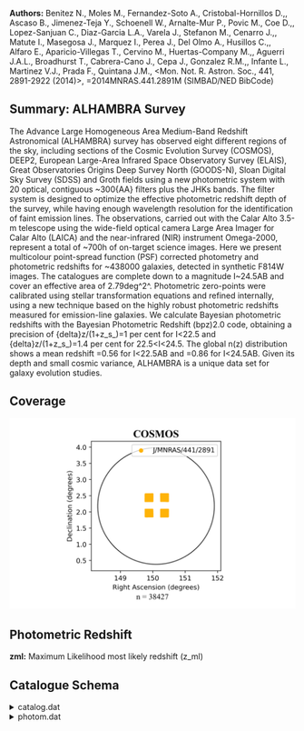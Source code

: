 **Authors:** Benitez N., Moles M., Fernandez-Soto A., Cristobal-Hornillos D.,, Ascaso B., Jimenez-Teja Y., Schoenell W., Arnalte-Mur P., Povic M., Coe D.,, Lopez-Sanjuan C., Diaz-Garcia L.A., Varela J., Stefanon M., Cenarro J.,, Matute I., Masegosa J., Marquez I., Perea J., Del Olmo A., Husillos C.,, Alfaro E., Aparicio-Villegas T., Cervino M., Huertas-Company M.,, Aguerri J.A.L., Broadhurst T., Cabrera-Cano J., Cepa J., Gonzalez R.M.,, Infante L., Martinez V.J., Prada F., Quintana J.M., <Mon. Not. R. Astron. Soc., 441, 2891-2922 (2014)>, =2014MNRAS.441.2891M (SIMBAD/NED BibCode)

## Summary: ALHAMBRA Survey 

The Advance Large Homogeneous Area Medium-Band Redshift Astronomical (ALHAMBRA) survey has observed eight different regions of the sky, including sections of the Cosmic Evolution Survey (COSMOS), DEEP2, European Large-Area Infrared Space Observatory Survey (ELAIS), Great Observatories Origins Deep Survey North (GOODS-N), Sloan Digital Sky Survey (SDSS) and Groth fields using a new photometric system with 20 optical, contiguous ~300{AA} filters plus the JHKs bands. The filter system is designed to optimize the effective photometric redshift depth of the survey, while having enough wavelength resolution for the identification of faint emission lines. The observations, carried out with the Calar Alto 3.5-m telescope using the wide-field optical camera Large Area Imager for Calar Alto (LAICA) and the near-infrared (NIR) instrument Omega-2000, represent a total of ~700h of on-target science images. Here we present multicolour point-spread function (PSF) corrected photometry and photometric redshifts for ~438000 galaxies, detected in synthetic F814W images. The catalogues are complete down to a magnitude I~24.5AB and cover an effective area of 2.79deg^2^. Photometric zero-points were calibrated using stellar transformation equations and refined internally, using a new technique based on the highly robust photometric redshifts measured for emission-line galaxies. We calculate Bayesian photometric redshifts with the Bayesian Photometric Redshift (bpz)2.0 code, obtaining a precision of {delta}z/(1+z_s_)=1 per cent for I<22.5 and {delta}z/(1+z_s_)=1.4 per cent for 22.5<I<24.5. The global n(z) distribution shows a mean redshift <z>=0.56 for I<22.5AB and <z>=0.86 for I<24.5AB. Given its depth and small cosmic variance, ALHAMBRA is a unique data set for galaxy evolution studies.
## Coverage
![image](https://raw.githubusercontent.com/joshgithubbin/Sherlock-DDF/refs/heads/main/Catalogue%20Plotting/Catalogues/J-MNRAS-441-2891/Subcatalogues/COSMOS/Plots/fieldcover.png)
## Photometric Redshift 
 
**zml:** Maximum Likelihood most likely redshift (z_ml) 
 

## Catalogue Schema

<details>
<summary>catalog.dat</summary>

| Bytes   | Format   | Units   | Label   | Explanations                                   |
|:--------|:---------|:--------|:--------|:-----------------------------------------------|
| 1- 9    | A9       | ---     | HField  | ALHAMBRA sub-field designation fNNpNNcNN,      |
| 11- 13  | I3       | ---     | PID     | Identification number of the pair              |
| 15- 25  | I11      | ---     | ID1     | ALHAMBRA ID of principal galaxy                |
| 27- 37  | I11      | ---     | ID2     | ALHAMBRA ID of companion galaxy                |
| 39- 46  | F8.4     | deg     | RA1deg  | Right ascension of principal galaxy (J2000)    |
| 48- 54  | F7.4     | deg     | DE1deg  | Declination of principal galaxy (J2000)        |
| 56- 63  | F8.4     | deg     | RA2deg  | Right ascension of companion galaxy (J2000)    |
| 65- 71  | F7.4     | deg     | DE2deg  | Declination of companion galaxy (J2000)        |
| 73- 78  | F6.3     | arcsec  | theta   | Separation                                     |
| 80- 84  | F5.3     | ---     | z1      | Best photometric redshift of principal galaxy  |
| 86- 90  | F5.3     | ---     | z2      | Best photometric redshift of companion galaxy  |
| 92- 97  | F6.4     | ---     | PPF     | Integrated pair probability function           |
| 99-104  | F6.4     | ---     | PPFw    | Integrated PPF corrected by selection effects  |
| 106-110 | F5.2     | mag     | Imag1   | F814W magnitude of principal galaxy            |
| 112-116 | F5.2     | mag     | Imag2   | F814W magnitude of companion galaxy            |
| 118-122 | F5.3     | ---     | wosr1   | Odds weight of principal galaxy                |
| 124-128 | F5.3     | ---     | wosr2   | Odds weight of companion galaxy                |
| 130-134 | F5.3     | ---     | warea   | Average area weight of the pair                |
| 136-141 | F6.2     | mag     | BMAG1   | Absolute B magnitude of principal galaxy at z1 |
| 143-148 | F6.2     | mag     | BMAG2   | Absolute B magnitude of companion galaxy at z2 |
</details>

<details>
<summary>photom.dat</summary>

| Bytes   | Format          | Units       | Label      | Explanations                                                   |
|:--------|:----------------|:------------|:-----------|:---------------------------------------------------------------|
| 1- 9    | A9              | ---         | HField     | ALHAMBRA sub-field designation fNNpNNcNN                       |
| 11- 21  | I11             | ---         | ID         | Object ID Number                                               |
| 23      | I1              | ---         | Field      | ALHAMBRA field (Field)                                         |
| 25      | I1              | ---         | Pointing   | Pointing within the field (Pointing)                           |
| 27      | I1              | ---         | CCD        | Detector within the pointing (CCD)                             |
| 29- 36  | F8.4            | deg         | RAdeg      | Right Ascension (J2000) (RA)                                   |
| 38- 44  | F7.4            | deg         | DEdeg      | Declination (J2000) (Dec)                                      |
| 46- 53  | F8.3            | pix         | xpos       | X-pixel coordinate (x)                                         |
| 55- 62  | F8.3            | pix         | ypos       | Y-pixel coordinate (y)                                         |
| 64- 68  | I5              | pix         | Area       | Isophotal aperture area (area)                                 |
| 70- 75  | F6.2            | arcsec      | FWHM       | Full width at half maximum for detection                       |
| 77- 80  | F4.2            | ---         | Stell      | [0/1] SExtractor 'stellarity'                                  |
| 1       | =               | star;       | 0          | = galaxy) (stell)                                              |
| 82- 87  | F6.4            | ---         | ell        | Ellipticity = 1-b/a (ell)                                      |
| 89- 95  | F7.3            | pix         | amaj       | Profile RMS along major axis (a)                               |
| 97-102  | F6.3            | pix         | bmin       | Profile RMS along minor axis (b)                               |
| 104-108 | F5.1            | deg         | theta      | Position Angle (CCW/x) (theta)                                 |
| 110-114 | F5.2            | pix         | rk         | Kron apertures in units of A or B (rk)                         |
| 116-124 | F9.3            | pix         | rf         | Fraction-of-light radii (pixels) (rf)                          |
| 126-133 | F8.2            | ---         | S/N        | Signal to Noise                                                |
| 135-136 | I2              | ---         | PhotFlag   | SExtractor Photometric Flag (photoflag)                        |
| 137     | A1              | ---         | l_F365W    | Limit flag on F365W                                            |
| 138-144 | F7.3            | mag         | F365W      | ?=-99 Isophotal magnitude [AB] (F365W)                         |
| 146-151 | F6.3            | mag         | e_F365W    | ? Isophotal magnitude uncertainty [AB]                         |
| 152     | A1              | ---         | l_F396W    | Limit flag on F396W                                            |
| 153-159 | F7.3            | mag         | F396W      | ?=-99 Isophotal magnitude [AB] (F396W)                         |
| 161-166 | F6.3            | mag         | e_F396W    | ? Isophotal magnitude uncertainty [AB]                         |
| 167     | A1              | ---         | l_F427W    | Limit flag on F427W                                            |
| 168-174 | F7.3            | mag         | F427W      | ?=-99 Isophotal magnitude [AB] (F427W)                         |
| 176-181 | F6.3            | mag         | e_F427W    | ? Isophotal magnitude uncertainty [AB]                         |
| 182     | A1              | ---         | l_F458W    | Limit flag on F458W                                            |
| 183-189 | F7.3            | mag         | F458W      | ?=-99 Isophotal magnitude [AB] (F458W)                         |
| 191-196 | F6.3            | mag         | e_F458W    | ? Isophotal magnitude uncertainty [AB]                         |
| 197     | A1              | ---         | l_F489W    | Limit flag on F489W                                            |
| 198-204 | F7.3            | mag         | F489W      | ?=-99 Isophotal magnitude [AB] (F489W)                         |
| 206-211 | F6.3            | mag         | e_F489W    | ? Isophotal magnitude uncertainty [AB]                         |
| 212     | A1              | ---         | l_F520W    | Limit flag on F520W                                            |
| 213-219 | F7.3            | mag         | F520W      | ?=-99 Isophotal magnitude [AB] (F520W)                         |
| 221-226 | F6.3            | mag         | e_F520W    | ? Isophotal magnitude uncertainty [AB]                         |
| 227     | A1              | ---         | l_F551W    | Limit flag on F551W                                            |
| 228-234 | F7.3            | mag         | F551W      | ?=-99 Isophotal magnitude [AB] (F551W)                         |
| 236-241 | F6.3            | mag         | e_F551W    | ? Isophotal magnitude uncertainty [AB]                         |
| 242     | A1              | ---         | l_F582W    | Limit flag on F582W                                            |
| 243-249 | F7.3            | mag         | F582W      | ?=-99 Isophotal magnitude [AB] (F582W)                         |
| 251-256 | F6.3            | mag         | e_F582W    | ? Isophotal magnitude uncertainty [AB]                         |
| 257     | A1              | ---         | l_F613W    | Limit flag on F613W                                            |
| 258-264 | F7.3            | mag         | F613W      | ?=-99 Isophotal magnitude [AB] (F613W)                         |
| 266-271 | F6.3            | mag         | e_F613W    | ? Isophotal magnitude uncertainty [AB]                         |
| 272     | A1              | ---         | l_F644W    | Limit flag on F644W                                            |
| 273-279 | F7.3            | mag         | F644W      | ?=-99 Isophotal magnitude [AB] (F644W)                         |
| 281-286 | F6.3            | mag         | e_F644W    | ? Isophotal magnitude uncertainty [AB]                         |
| 287     | A1              | ---         | l_F675W    | Limit flag on F675W                                            |
| 288-294 | F7.3            | mag         | F675W      | ?=-99 Isophotal magnitude [AB] (F675W)                         |
| 296-301 | F6.3            | mag         | e_F675W    | ? Isophotal magnitude uncertainty [AB]                         |
| 302     | A1              | ---         | l_F706W    | Limit flag on F706W                                            |
| 303-309 | F7.3            | mag         | F706W      | ?=-99 Isophotal magnitude [AB] (F706W)                         |
| 311-316 | F6.3            | mag         | e_F706W    | ? Isophotal magnitude uncertainty [AB]                         |
| 317     | A1              | ---         | l_F737W    | Limit flag on F737W                                            |
| 318-324 | F7.3            | mag         | F737W      | ?=-99  Isophotal magnitude [AB] (F737W)                        |
| 326-331 | F6.3            | mag         | e_F737W    | ? Isophotal magnitude uncertainty [AB]                         |
| 332     | A1              | ---         | l_F768W    | Limit flag on F768W                                            |
| 333-339 | F7.3            | mag         | F768W      | ?=-99 Isophotal magnitude [AB] (F768W)                         |
| 341-346 | F6.3            | mag         | e_F768W    | ? Isophotal magnitude uncertainty [AB]                         |
| 347     | A1              | ---         | l_F799W    | Limit flag on F799W                                            |
| 348-354 | F7.3            | mag         | F799W      | ?=-99 Isophotal magnitude [AB] (F799W)                         |
| 356-361 | F6.3            | mag         | e_F799W    | ? Isophotal magnitude uncertainty [AB]                         |
| 362     | A1              | ---         | l_F830W    | Limit flag on F830W                                            |
| 363-369 | F7.3            | mag         | F830W      | ?=-99 Isophotal magnitude [AB] (F830W)                         |
| 371-376 | F6.3            | mag         | e_F830W    | ? Isophotal magnitude uncertainty [AB]                         |
| 377     | A1              | ---         | l_F861W    | Limit flag on F861W                                            |
| 378-384 | F7.3            | mag         | F861W      | ?=-99 Isophotal magnitude [AB] (F861W)                         |
| 386-391 | F6.3            | mag         | e_F861W    | ? Isophotal magnitude uncertainty [AB]                         |
| 392     | A1              | ---         | l_F892W    | Limit flag on F892W                                            |
| 393-399 | F7.3            | mag         | F892W      | ?=-99 Isophotal magnitude [AB] (F892W)                         |
| 401-406 | F6.3            | mag         | e_F892W    | ? Isophotal magnitude uncertainty [AB]                         |
| 407     | A1              | ---         | l_F923W    | Limit flag on F923W                                            |
| 408-414 | F7.3            | mag         | F923W      | ?=-99 Isophotal magnitude [AB] (F923W)                         |
| 416-421 | F6.3            | mag         | e_F923W    | ? Isophotal magnitude uncertainty [AB]                         |
| 422     | A1              | ---         | l_F954W    | Limit flag on F954W                                            |
| 423-428 | F6.3            | mag         | F954W      | Isophotal magnitude [AB] (F954W)                               |
| 430-435 | F6.3            | mag         | e_F954W    | ? Isophotal magnitude uncertainty [AB]                         |
| 436     | A1              | ---         | l_Jmag     | Limit flag on Jmag                                             |
| 437-443 | F7.3            | mag         | Jmag       | ?=-99 Isophotal magnitude [AB] (J)                             |
| 445-450 | F6.3            | mag         | e_Jmag     | ? Isophotal magnitude uncertainty [AB] (dJ)                    |
| 451     | A1              | ---         | l_Hmag     | Limit flag on Hmag                                             |
| 452-458 | F7.3            | mag         | Hmag       | ?=-99 Isophotal magnitude [AB] (H)                             |
| 460-465 | F6.3            | mag         | e_Hmag     | ? Isophotal magnitude uncertainty [AB] (dH)                    |
| 466     | A1              | ---         | l_Ksmag    | Limit flag on Ksmag                                            |
| 467-473 | F7.3            | mag         | Ksmag      | ?=-99 Isophotal magnitude [AB] (KS)                            |
| 475-480 | F6.3            | mag         | e_Ksmag    | ? Isophotal magnitude uncertainty [AB] (dKS)                   |
| 482-487 | F6.3            | mag         | F814W      | Isophotal magnitude [AB] (F814W)                               |
| 489-493 | F5.3            | mag         | e_F814W    | Isophotal magnitude uncertainty [AB] (dF814W)                  |
| 494     | A1              | ---         | l_F814W3   | Limit flag on F814W3                                           |
| 495-500 | F6.3            | mag         | F814W3     | 3arcsec Circular Aperture magnitude [AB]                       |
| 502-507 | F6.3            | mag         | e_F814W3   | ? 3arcsec Circular Aperture magnitude                          |
| 508-514 | F7.3            | mag         | F814W3c    | ?=-99 Corrected 3arcsec Circular Aperture                      |
| 516-517 | I2              | ---         | nfobs      | Number Filters Detected (out of 24) (nfobs)                    |
| 519     | I1              | ---         | xray       | [0/1] X-Ray Source [0:NO,1:YES]                                |
| 521-525 | F5.3            | %           | PercW      | Percentual Photometric Weight                                  |
| 527     | I1              | ---         | FSatur     | [0/1] Photometric Saturation-Flag                              |
| 529-532 | F4.2            | ---         | FStellar   | [0/1] Statistical STAR/GALAXY Discriminator                    |
| 534     | I1              | ---         | FDupDet    | [0/1] Duplicated Detection Flag                                |
| 536-540 | F5.3            | ---         | zb1        | BPZ most likely redshift for the First Peak                    |
| 542-546 | F5.3            | ---         | zb1l       | Lower limit (95p confidence) for the First                     |
| 548-552 | F5.3            | ---         | zb1u       | Upper limit (95p confidence) for the First                     |
| 554-559 | F6.3            | ---         | tb1        | BPZ most likely spectral type for the First                    |
| 561-565 | F5.3            | ---         | Odds1      | P(z) contained within zb +/- 2*0.01*(1+z) for                  |
| 567-571 | F5.3            | ---         | zml        | Maximum Likelihood most likely redshift (z_ml)                 |
| 573-578 | F6.3            | ---         | tml        | Maximum Likelihood most likely spectral type                   |
| 580-585 | F6.3            | ---         | Chi2       | ?=99 Poorness of BPZ fit: observed vs. model                   |
| 587-592 | F6.3            | [Msun]      | logM*1     | Stellar Mass for the First Peak                                |
| 594-600 | F7.3            | mag         | BMAG1      | Absolute Magnitude [AB] (B_JOHNSON) for the                    |
| 602-607 | F6.3            | mag         | BMAGPrior  | Magnitude Used for the Prior (F814W)                           |
| 609-613 | F5.3            | %           | irmsF365W  | Percentual Weight on F365W 1/RMS image                         |
| 615-619 | F5.3            | %           | irmsF396W  | Percentual Weight on F396W 1/RMS image                         |
| 621-625 | F5.3            | %           | irmsF427W  | Percentual Weight on F427W 1/RMS image                         |
| 627-631 | F5.3            | %           | irmsF458W  | Percentual Weight on F458W 1/RMS image                         |
| 633-637 | F5.3            | %           | irmsF489W  | Percentual Weight on F489W 1/RMS image                         |
| 639-643 | F5.3            | %           | irmsF520W  | Percentual Weight on F520W 1/RMS image                         |
| 645-649 | F5.3            | %           | irmsF551W  | Percentual Weight on F551W 1/RMS image                         |
| 651-655 | F5.3            | %           | irmsF582W  | Percentual Weight on F582W 1/RMS image                         |
| 657-661 | F5.3            | %           | irmsF613W  | Percentual Weight on F613W 1/RMS image                         |
| 663-667 | F5.3            | %           | irmsF644W  | Percentual Weight on F644W 1/RMS image                         |
| 669-673 | F5.3            | %           | irmsF675W  | Percentual Weight on F675W 1/RMS image                         |
| 675-679 | F5.3            | %           | irmsF706W  | Percentual Weight on F706W 1/RMS image                         |
| 681-685 | F5.3            | %           | irmsF737W  | Percentual Weight on F737W 1/RMS image                         |
| 687-691 | F5.3            | %           | irmsF768W  | Percentual Weight on F768W 1/RMS image                         |
| 693-697 | F5.3            | %           | irmsF799W  | Percentual Weight on F799W 1/RMS image                         |
| 699-703 | F5.3            | %           | irmsF830W  | Percentual Weight on F830W 1/RMS image                         |
| 705-709 | F5.3            | %           | irmsF861W  | Percentual Weight on F861W 1/RMS image                         |
| 711-715 | F5.3            | %           | irmsF892W  | Percentual Weight on F892W 1/RMS image                         |
| 717-721 | F5.3            | %           | irmsF923W  | Percentual Weight on F923W 1/RMS image                         |
| 723-727 | F5.3            | %           | irmsF954W  | Percentual Weight on F954W 1/RMS image                         |
| 729-733 | F5.3            | %           | irmsJ      | Percentual Weight on J 1/RMS image                             |
| 735-739 | F5.3            | %           | irmsH      | Percentual Weight on H 1/RMS image                             |
| 741-745 | F5.3            | %           | irmsKs     | Percentual Weight on Ks 1/RMS image                            |
| 747-751 | F5.3            | %           | irmsF814W  | Percentual Weight on F814W 1/RMS image                         |
| 753-754 | I2              | ---         | OPTFlag    | Optical-Quality-Flag. Number of Optical                        |
| 8       | (irms_OPT_Flag) | 756         | I1         | ---     NIRFlag   NIR-Quality-Flag. Number of NIR Filters with |
| 8       | (irms_NIR_Flag) | Note        | (1):       | Photometric Saturation-Flag as follows:                        |
| 0       | =               | Good        | Detection  | 1 = Saturated Detection                                        |
| 0       | =               | Pure-Galaxy | 0.5        | = Unknown                                                      |
| 1       | =               | Pure-Star   | Note       | (3): Duplicated Detection Flag as follows:                     |
| 0       | =               | Non         | duplicated | 1 = Duplicated                                                 |

**Note**: Photometric Saturation-Flag as follows:
  0 = Good Detection
  1 = Saturated Detection
Note (2): Statistical STAR/GALAXY Discriminator:
  0   = Pure-Galaxy
  0.5 = Unknown
  1   = Pure-Star
Note (3): Duplicated Detection Flag as follows:
  0 = Non duplicated
  1 = Duplicated

</details>
